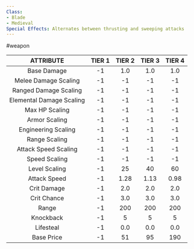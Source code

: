 ```yaml
---
Class:
- Blade
- Medieval
Special Effects: Alternates between thrusting and sweeping attacks
---
```

#weapon

| **ATTRIBUTE**| **TIER 1**| **TIER 2**| **TIER 3**| **TIER 4** |
| :---: | :---: | :---: | :---: | :---:  |
| Base Damage | -1   | 1.0   | 1.0   | 1.0  |
| Melee Damage Scaling | -1   | -1   | -1   | -1  |
| Ranged Damage Scaling | -1   | -1   | -1   | -1  |
| Elemental Damage Scaling | -1   | -1   | -1   | -1  |
| Max HP Scaling | -1   | -1   | -1   | -1  |
| Armor Scaling | -1   | -1   | -1   | -1  |
| Engineering Scaling | -1   | -1   | -1   | -1  |
| Range Scaling | -1   | -1   | -1   | -1  |
| Attack Speed Scaling | -1   | -1   | -1   | -1  |
| Speed Scaling | -1   | -1   | -1   | -1  |
| Level Scaling | -1   | 25   | 40   | 60  |
| Attack Speed | -1   | 1.28   | 1.13   | 0.98  |
| Crit Damage | -1   | 2.0   | 2.0   | 2.0  |
| Crit Chance | -1   | 3.0   | 3.0   | 3.0  |
| Range | -1   | 200   | 200   | 200  |
| Knockback | -1   | 5   | 5   | 5  |
| Lifesteal | -1   | 0.0   | 0.0   | 0.0  |
| Base Price | -1   | 51   | 95   | 190  |
